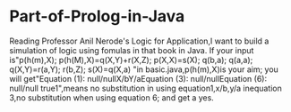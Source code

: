 # Part-of-Prolog-in-Java
Reading Professor Anil Nerode's Logic for Application,I want to build a simulation of logic using fomulas in that book in Java.
If your input is"p(h(m),X);
p(h(M),X)=q(X,Y)+r(X,Z);
p(X,X)=s(X);
q(b,a);
q(a,a);
q(X,Y)=r(a,Y);
r(b,Z);
s(X)=q(X,a)
"in basic.java,p(h(m),X)is your aim;
you will get"Equation (1):   null/nullX/bY/aEquation (3):   null/nullEquation (6):   null/null
 true1",means no substitution in using equation1,x/b,y/a inequation 3,no substitution when using equation 6;
 and get a yes.
